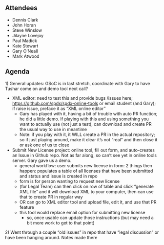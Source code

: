## Attendees

  - Dennis Clark
  - John Horan
  - Steve Winslow
  - Jilayne Lovejoy
  - Paul Madick
  - Kate Stewart
  - Gary O’Neall
  - Mark Atwood

## Agenda

1\) General updates: GSoC is in last stretch, coordinate with Gary to
have Tushar come on and demo tool next call?

  - XML editor: need to test this and provide bugs /issues here;
    <https://github.com/spdx/spdx-online-tools> or email student (and
    Gary); if raise issue, preface it as “XML online editor”
      - Gary has played with it, having a bit of trouble with auto PR
        function; he did a little demo. If playing with this and using
        something you want to actually use (not just a test), can
        download and create PR the usual way to use in meantime
      - Note: if you play with it, it WILL create a PR in the actual
        repository; so if just playing around, make it clear it’s not
        “real” and then close it or ask one of us to close
  - Submit New License project: online tool, fill out form, and
    auto-creates an Issue in Github repo. Not as far along, so can’t see
    yet in online tools server. Gary gave us a demo.
      - general workflow: user submits new license in form: 2 things
        then happen: populates a table of all licenses that have been
        submitted and status and issue is created in repo
      - form is for person wanting to request new license
      - (for Legal Team) can then click on row of table and click
        “generate XML file” and it will download XML to your computer,
        then can use that to create PR in regular way
      - OR can go to XML editor tool and upload file, edit it, and use
        that PR feature
      - this tool would replace email option for submitting new license
        - so, once usable can update those instructions (but may need a
        bit more work to get to that point)

2\) Went through a couple “old issues” in repo that have “legal
discussion” or have been hanging around. Notes made there
